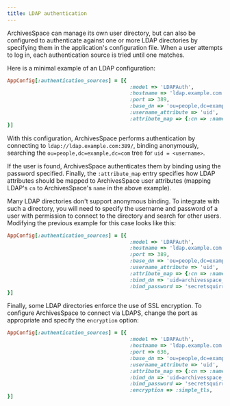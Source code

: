 ```yaml
---
title: LDAP authentication
---
```


ArchivesSpace can manage its own user directory, but can also be
configured to authenticate against one or more LDAP directories by
specifying them in the application's configuration file. When a user
attempts to log in, each authentication source is tried until one
matches.

Here is a minimal example of an LDAP configuration:
```ruby
AppConfig[:authentication_sources] = [{
                                        :model => 'LDAPAuth',
                                        :hostname => 'ldap.example.com',
                                        :port => 389,
                                        :base_dn => 'ou=people,dc=example,dc=com',
                                        :username_attribute => 'uid',
                                        :attribute_map => {:cn => :name},
}]
```
With this configuration, ArchivesSpace performs authentication by
connecting to `ldap://ldap.example.com:389/`, binding anonymously,
searching the `ou=people,dc=example,dc=com` tree for `uid = <username>`.

If the user is found, ArchivesSpace authenticates them by
binding using the password specified. Finally, the `:attribute_map`
entry specifies how LDAP attributes should be mapped to ArchivesSpace
user attributes (mapping LDAP's `cn` to ArchivesSpace's `name` in the
above example).

Many LDAP directories don't support anonymous binding. To integrate
with such a directory, you will need to specify the username and
password of a user with permission to connect to the directory and
search for other users. Modifying the previous example for this case
looks like this:
```ruby
AppConfig[:authentication_sources] = [{
                                        :model => 'LDAPAuth',
                                        :hostname => 'ldap.example.com',
                                        :port => 389,
                                        :base_dn => 'ou=people,dc=example,dc=com',
                                        :username_attribute => 'uid',
                                        :attribute_map => {:cn => :name},
                                        :bind_dn => 'uid=archivesspace_auth,ou=system,dc=example,dc=com',
                                        :bind_password => 'secretsquirrel',
}]
```
Finally, some LDAP directories enforce the use of SSL encryption. To
configure ArchivesSpace to connect via LDAPS, change the port as
appropriate and specify the `encryption` option:
```ruby
AppConfig[:authentication_sources] = [{
                                        :model => 'LDAPAuth',
                                        :hostname => 'ldap.example.com',
                                        :port => 636,
                                        :base_dn => 'ou=people,dc=example,dc=com',
                                        :username_attribute => 'uid',
                                        :attribute_map => {:cn => :name},
                                        :bind_dn => 'uid=archivesspace_auth,ou=system,dc=example,dc=com',
                                        :bind_password => 'secretsquirrel',
                                        :encryption => :simple_tls,
}]
```